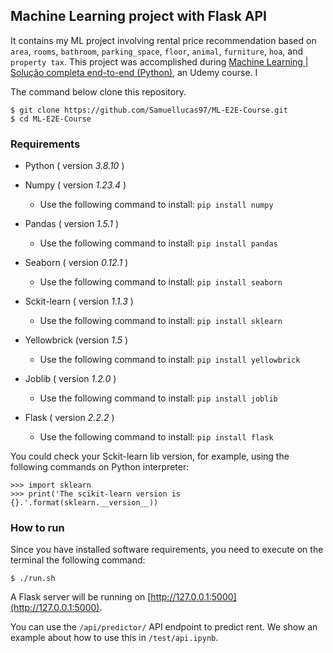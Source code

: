 ## Machine Learning project with Flask API

It contains my ML project involving rental price recommendation based on `area`, `rooms`, `bathroom`, `parking_space`, `floor`, `animal`, `furniture`, `hoa`, and `property tax`. This project was accomplished during [Machine Learning | Solução completa end-to-end (Python)](https://www.udemy.com/course/machine-learning-solucao-completa-end-to-end-api/), an Udemy course. I


The command below clone this repository.

```
$ git clone https://github.com/Samuellucas97/ML-E2E-Course.git
$ cd ML-E2E-Course
```

### Requirements


- Python ( version _3.8.10_ )

- Numpy ( version _1.23.4_ )
    - Use the following command to install: `pip install numpy`

- Pandas ( version _1.5.1_ )
    - Use the following command to install: `pip install pandas`

- Seaborn ( version _0.12.1_ )
    - Use the following command to install: `pip install seaborn`

- Sckit-learn ( version _1.1.3_ )
    - Use the following command to install: `pip install sklearn`

- Yellowbrick (version _1.5_ )
    - Use the following command to install: `pip install yellowbrick`

- Joblib ( version _1.2.0_ )
    - Use the following command to install: `pip install joblib`


- Flask ( version _2.2.2_ )
    - Use the following command to install: `pip install flask`


You could check your Sckit-learn lib version, for example, using the following commands on Python interpreter:

```
>>> import sklearn
>>> print('The scikit-learn version is {}.'.format(sklearn.__version__))
```

### How to run

Since you have installed software requirements, you need to execute on the terminal the following command:

```
$ ./run.sh
```

A Flask server will be running on [http://127.0.0.1:5000](http://127.0.0.1:5000).

You can use  the `/api/predictor/` API endpoint to predict rent. We show an example about how to use this in `/test/api.ipynb`.
